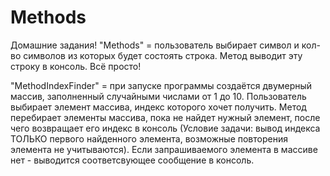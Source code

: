 # Methods
Домашние задания!
"Methods" = пользователь выбирает символ и кол-во символов из которых будет состоять строка. Метод выводит эту строку в консоль. Всё просто!

"MethodIndexFinder" = при запуске программы создаётся двумерный массив, заполненный случайными числами от 1 до 10. Пользователь выбирает элемент массива, индекс которого хочет получить. Метод перебирает элементы массива, пока не найдет нужный элемент, после чего возвращает его индекс в консоль (Условие задачи: вывод индекса ТОЛЬКО первого найденного элемента, возможные повторения элемента не учитываются). Если запрашиваемого элемента в массиве нет - выводится соответсвующее сообщение в консоль.
